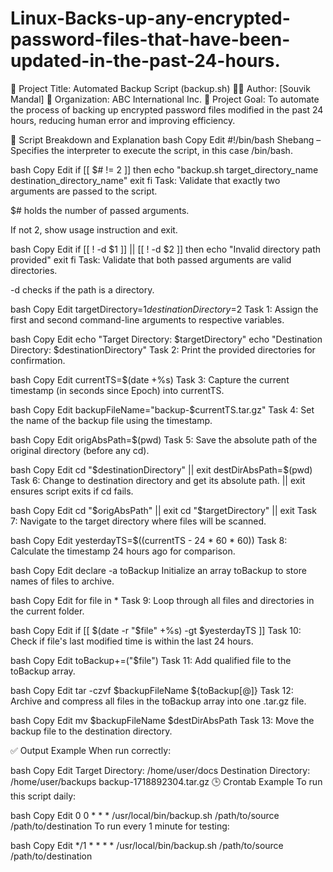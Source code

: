 # Linux-Backs-up-any-encrypted-password-files-that-have-been-updated-in-the-past-24-hours.

📄 Project Title: Automated Backup Script (backup.sh)
🧑‍💻 Author: [Souvik Mandal]
🏢 Organization: ABC International Inc.
📅 Project Goal:
To automate the process of backing up encrypted password files modified in the past 24 hours, reducing human error and improving efficiency.

📜 Script Breakdown and Explanation
bash
Copy
Edit
#!/bin/bash
Shebang – Specifies the interpreter to execute the script, in this case /bin/bash.

bash
Copy
Edit
if [[ $# != 2 ]]
then
  echo "backup.sh target_directory_name destination_directory_name"
  exit
fi
Task: Validate that exactly two arguments are passed to the script.

$# holds the number of passed arguments.

If not 2, show usage instruction and exit.

bash
Copy
Edit
if [[ ! -d $1 ]] || [[ ! -d $2 ]]
then
  echo "Invalid directory path provided"
  exit
fi
Task: Validate that both passed arguments are valid directories.

-d checks if the path is a directory.

bash
Copy
Edit
targetDirectory=$1
destinationDirectory=$2
Task 1: Assign the first and second command-line arguments to respective variables.

bash
Copy
Edit
echo "Target Directory: $targetDirectory"
echo "Destination Directory: $destinationDirectory"
Task 2: Print the provided directories for confirmation.

bash
Copy
Edit
currentTS=$(date +%s)
Task 3: Capture the current timestamp (in seconds since Epoch) into currentTS.

bash
Copy
Edit
backupFileName="backup-$currentTS.tar.gz"
Task 4: Set the name of the backup file using the timestamp.

bash
Copy
Edit
origAbsPath=$(pwd)
Task 5: Save the absolute path of the original directory (before any cd).

bash
Copy
Edit
cd "$destinationDirectory" || exit
destDirAbsPath=$(pwd)
Task 6: Change to destination directory and get its absolute path.
|| exit ensures script exits if cd fails.

bash
Copy
Edit
cd "$origAbsPath" || exit
cd "$targetDirectory" || exit
Task 7: Navigate to the target directory where files will be scanned.

bash
Copy
Edit
yesterdayTS=$((currentTS - 24 * 60 * 60))
Task 8: Calculate the timestamp 24 hours ago for comparison.

bash
Copy
Edit
declare -a toBackup
Initialize an array toBackup to store names of files to archive.

bash
Copy
Edit
for file in *
Task 9: Loop through all files and directories in the current folder.

bash
Copy
Edit
if [[ $(date -r "$file" +%s) -gt $yesterdayTS ]]
Task 10: Check if file's last modified time is within the last 24 hours.

bash
Copy
Edit
toBackup+=("$file")
Task 11: Add qualified file to the toBackup array.

bash
Copy
Edit
tar -czvf $backupFileName ${toBackup[@]}
Task 12: Archive and compress all files in the toBackup array into one .tar.gz file.

bash
Copy
Edit
mv $backupFileName $destDirAbsPath
Task 13: Move the backup file to the destination directory.

✅ Output Example
When run correctly:

bash
Copy
Edit
Target Directory: /home/user/docs
Destination Directory: /home/user/backups
backup-1718892304.tar.gz
🕒 Crontab Example
To run this script daily:

bash
Copy
Edit
0 0 * * * /usr/local/bin/backup.sh /path/to/source /path/to/destination
To run every 1 minute for testing:

bash
Copy
Edit
*/1 * * * * /usr/local/bin/backup.sh /path/to/source /path/to/destination
